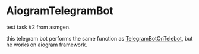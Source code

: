 # AiogramTelegramBot
test task #2 from asmgen.

this telegram bot performs the same function as [TelegramBotOnTelebot](https://github.com/threebaddots/TelegramBotOnTelebot), but he works on aiogram framework.
